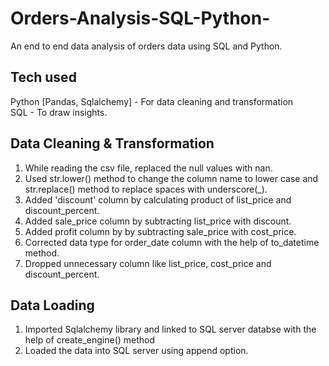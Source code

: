 # Orders-Analysis-SQL-Python-
An end to end data analysis of orders data using SQL and Python.

## Tech used
Python [Pandas, Sqlalchemy] - For data cleaning and transformation<br>
SQL - To draw insights.

## Data Cleaning & Transformation
1. While reading the csv file, replaced the null values with nan.
2. Used str.lower() method to change the column name to lower case and str.replace() method to replace spaces with underscore(_).
3. Added 'discount' column by calculating product of list_price and discount_percent.
4. Added sale_price column by subtracting list_price with discount.
5. Added profit column by by subtracting sale_price with cost_price.
6. Corrected data type for order_date column with the help of to_datetime method.
7. Dropped unnecessary column like list_price, cost_price and discount_percent.

## Data Loading
1. Imported Sqlalchemy library and linked to SQL server databse with the help of create_engine() method
2. Loaded the data into SQL server using append option.

